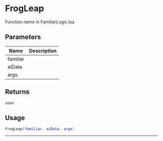 # FrogLeap

Function name in FamiliarLogic.lua

## Parameters

| Name     | Description |
| -------- | ----------- |
| familiar |             |
| aiData   |             |
| args     |             |

## Returns

`none`

## Usage

```lua
FrogLeap(familiar, aiData, args)
```

---
